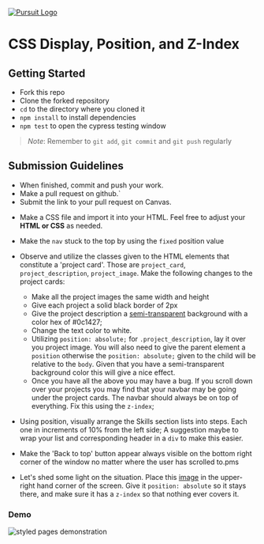 [![Pursuit Logo](https://avatars1.githubusercontent.com/u/5825944?s=200&v=4)](https://pursuit.org)

# CSS Display, Position, and Z-Index

## Getting Started 
* Fork this repo
* Clone the forked repository
* `cd` to the directory where you cloned it
* `npm install` to install dependencies
* `npm test` to open the cypress testing window

> *Note*: Remember to `git add`, `git commit` and `git push` regularly

## Submission Guidelines
  * When finished, commit and push your work.
  * Make a pull request on github.`
  * Submit the link to your pull request on Canvas. 


- Make a CSS file and import it into your HTML. Feel free to adjust your **HTML or CSS** as needed.
- Make the `nav` stuck to the top by using the `fixed` position value
- Observe and utilize the classes given to the HTML elements that constitute a 'project card'. Those are `project_card`, `project_description`, `project_image`.  Make the following changes to the project cards:

  * Make all the project images the same width and height
  * Give each project a solid black border of 2px
  * Give the project description a [semi-transparent](https://www.w3schools.com/cssref/func_rgba.asp) background with a color hex of #0c1427;
  * Change the text color to white.
  * Utilizing `position: absolute;` for `.project_description`, lay it over you project image. You will also need to give the parent element a `position` otherwise the `position: absolute;` given to the child will be relative to the `body`. Given that you have a semi-transparent background color this will give a nice effect.
  * Once you have all the above you may have a bug. If you scroll    down over your projects you may find that your navbar may be going under the project cards. The navbar should always be on top of everything. Fix this using the `z-index`; 

- Using position, visually arrange the Skills section lists into steps. Each one in increments of 10% from the left side; A suggestion maybe to wrap your list and corresponding header in a `div` to make this easier.
- Make the 'Back to top' button appear always visible on the bottom right corner of the window no matter where the user has scrolled to.pms
- Let's shed some light on the situation. Place this [image](http://www.sunnysidedrama.com/index/Welcome_files/Playtime_Sun-4.png) in the upper-right hand corner of the screen. Give it `position: absolute` so it stays there, and make sure it has a `z-index` so that nothing ever covers it.

### Demo

![styled pages demonstration](/assets/updatedDemo.gif)